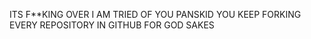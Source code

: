 ITS F**KING OVER I AM TRIED OF YOU PANSKID YOU KEEP FORKING EVERY REPOSITORY IN GITHUB FOR GOD SAKES
